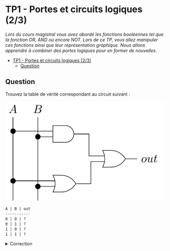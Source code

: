 # TP1 - Portes et circuits logiques (2/3)

*Lors du cours magistral vous avez abordé les fonctions booléennes tel que la fonction OR, AND ou encore NOT. Lors de ce TP, vous allez manipuler ces fonctions ainsi que leur représentation graphique. Nous allons apprendre à combiner des portes logiques pour en former de nouvelles.*

- [TP1 - Portes et circuits logiques (2/3)](#tp1---portes-et-circuits-logiques-23)
  - [Question](#question)


## Question

Trouvez la table de vérité correspondant au circuit suivant :

![Circuit logique](./assets/circuit_simple-1.png)

```text
A | B | out
-----------
0 | 0 | ?
0 | 1 | ?
1 | 0 | ?
1 | 1 | ?
```

<details>
<summary>Correction</summary>

```text
A | B | out
-----------
0 | 0 | 0
0 | 1 | 1
1 | 0 | 1
1 | 1 | 1
```

</details>
